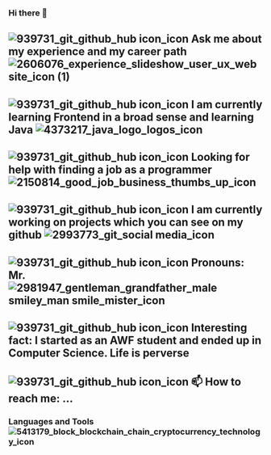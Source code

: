 ### Hi there 👋

## ![939731_git_github_hub icon_icon](https://github.com/SebastianK2000/SebastianK2000/assets/127401994/fa2b2940-00d1-484d-a3c7-52ccc8f8f3e5) Ask me about my experience and my career path ![2606076_experience_slideshow_user_ux_website_icon (1)](https://github.com/SebastianK2000/SebastianK2000/assets/127401994/d41bab3c-e68a-47ea-a441-761f379ffede)
## ![939731_git_github_hub icon_icon](https://github.com/SebastianK2000/SebastianK2000/assets/127401994/fa2b2940-00d1-484d-a3c7-52ccc8f8f3e5) I am currently learning Frontend in a broad sense and learning Java ![4373217_java_logo_logos_icon](https://github.com/SebastianK2000/SebastianK2000/assets/127401994/966ed175-2464-42bd-bdbf-da5ab438616b)
## ![939731_git_github_hub icon_icon](https://github.com/SebastianK2000/SebastianK2000/assets/127401994/fa2b2940-00d1-484d-a3c7-52ccc8f8f3e5) Looking for help with finding a job as a programmer ![2150814_good_job_business_thumbs_up_icon](https://github.com/SebastianK2000/SebastianK2000/assets/127401994/8b1ef71d-1b45-4e2b-82ed-34e328e75d19)
## ![939731_git_github_hub icon_icon](https://github.com/SebastianK2000/SebastianK2000/assets/127401994/fa2b2940-00d1-484d-a3c7-52ccc8f8f3e5) I am currently working on projects which you can see on my github ![2993773_git_social media_icon](https://github.com/SebastianK2000/SebastianK2000/assets/127401994/d0bd19b2-ce36-45bf-99d7-c1b7f8b462c4)
## ![939731_git_github_hub icon_icon](https://github.com/SebastianK2000/SebastianK2000/assets/127401994/fa2b2940-00d1-484d-a3c7-52ccc8f8f3e5) Pronouns: Mr. ![2981947_gentleman_grandfather_male smiley_man smile_mister_icon](https://github.com/SebastianK2000/SebastianK2000/assets/127401994/e024897e-18bd-484a-9afa-dca4e81d62a6)
## ![939731_git_github_hub icon_icon](https://github.com/SebastianK2000/SebastianK2000/assets/127401994/fa2b2940-00d1-484d-a3c7-52ccc8f8f3e5) Interesting fact: I started as an AWF student and ended up in Computer Science. Life is perverse
## ![939731_git_github_hub icon_icon](https://github.com/SebastianK2000/SebastianK2000/assets/127401994/fa2b2940-00d1-484d-a3c7-52ccc8f8f3e5) 📫 How to reach me: ...




### Languages and Tools ![5413179_block_blockchain_chain_cryptocurrency_technology_icon](https://github.com/SebastianK2000/SebastianK2000/assets/127401994/c7835322-da3c-450e-bee1-595dcd86123e)
